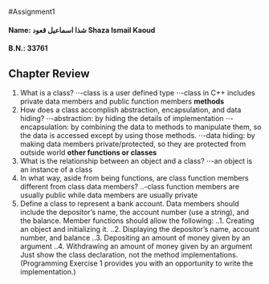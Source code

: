 #Assignment1
#### Name: شذا اسماعيل قعود Shaza Ismail Kaoud
#### B.N.: 33761
Chapter Review
--------------
1. What is a class?
⋅⋅-class is a user defined type
⋅⋅-class in C++ includes private data members and public function members **methods**
2. How does a class accomplish abstraction, encapsulation, and data hiding?
⋅⋅-abstraction: by hiding the details of implementation
⋅⋅-encapsulation: by combining the data to methods to manipulate them, so the data is accessed except by using those methods.
⋅⋅-data hiding: by making data members private/protected, so they are protected from outside world **other functions or classes**
3. What is the relationship between an object and a class?
⋅⋅-an object is an instance of a class
4. In what way, aside from being functions, are class function members different from class data members?
..-class function members are usually public while data members are usually private
5. Define a class to represent a bank account. Data members should include the depositor’s name, the account number (use a string), and the balance. Member functions should allow the following:
..1. Creating an object and initializing it.
..2. Displaying the depositor’s name, account number, and balance
..3. Depositing an amount of money given by an argument
..4. Withdrawing an amount of money given by an argument
Just show the class declaration, not the method implementations. (Programming Exercise 1 provides you with an opportunity to write the implementation.)
